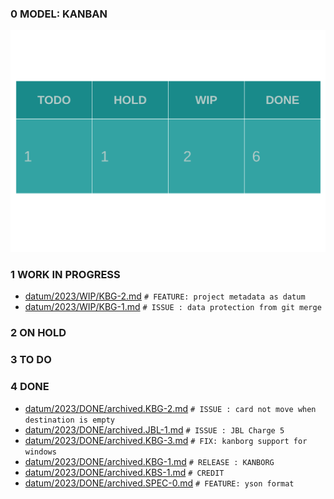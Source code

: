 
### 0 MODEL: KANBAN

![dashboard.set.svg](./.media/dashboard.set.svg)

### 1 WORK IN PROGRESS

- [datum/2023/WIP/KBG-2.md](datum/2023/WIP/KBG-2.md)   ```# FEATURE: project metadata as datum```
- [datum/2023/WIP/KBG-1.md](datum/2023/WIP/KBG-1.md)   ```# ISSUE : data protection from git merge```

### 2 ON HOLD


### 3 TO DO


### 4 DONE

- [datum/2023/DONE/archived.KBG-2.md](datum/2023/DONE/archived.KBG-2.md)   ```# ISSUE : card not move when destination is empty```
- [datum/2023/DONE/archived.JBL-1.md](datum/2023/DONE/archived.JBL-1.md)   ```# ISSUE : JBL Charge 5```
- [datum/2023/DONE/archived.KBG-3.md](datum/2023/DONE/archived.KBG-3.md)   ```# FIX: kanborg support for windows```
- [datum/2023/DONE/archived.KBG-1.md](datum/2023/DONE/archived.KBG-1.md)   ```# RELEASE : KANBORG```
- [datum/2023/DONE/archived.KBS-1.md](datum/2023/DONE/archived.KBS-1.md)   ```# CREDIT```
- [datum/2023/DONE/archived.SPEC-0.md](datum/2023/DONE/archived.SPEC-0.md)   ```# FEATURE: yson format```

